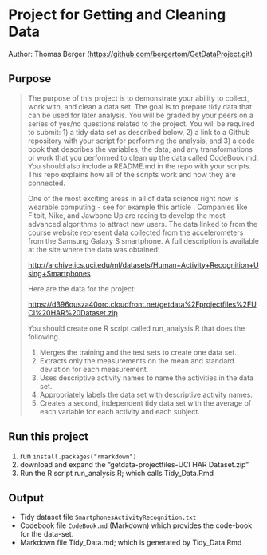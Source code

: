 Project for Getting and Cleaning Data
=====================================
Author: Thomas Berger (https://github.com/bergertom/GetDataProject.git)


Purpose
-------

> The purpose of this project is to demonstrate your ability to collect, work with, and clean a data set. The goal is to prepare tidy data that can be used for later analysis. You will be graded by your peers on a series of yes/no questions related to the project. You will be required to submit: 1) a tidy data set as described below, 2) a link to a Github repository with your script for performing the analysis, and 3) a code book that describes the variables, the data, and any transformations or work that you performed to clean up the data called CodeBook.md. You should also include a README.md in the repo with your scripts. This repo explains how all of the scripts work and how they are connected. 
> 
> One of the most exciting areas in all of data science right now is wearable computing - see for example this article . Companies like Fitbit, Nike, and Jawbone Up are racing to develop the most advanced algorithms to attract new users. The data linked to from the course website represent data collected from the accelerometers from the Samsung Galaxy S smartphone. A full description is available at the site where the data was obtained:
> 
> http://archive.ics.uci.edu/ml/datasets/Human+Activity+Recognition+Using+Smartphones
> 
> Here are the data for the project: 
> 
> https://d396qusza40orc.cloudfront.net/getdata%2Fprojectfiles%2FUCI%20HAR%20Dataset.zip
> 
> You should create one R script called run_analysis.R that does the following. 
> 
> 1. Merges the training and the test sets to create one data set.
> 2. Extracts only the measurements on the mean and standard deviation for each measurement.
> 3. Uses descriptive activity names to name the activities in the data set.
> 4. Appropriately labels the data set with descriptive activity names.
> 5. Creates a second, independent tidy data set with the average of each variable for each activity and each subject. 
> 


Run this project
----------------
1. run `install.packages("rmarkdown")`
2. download and expand the “getdata-projectfiles-UCI HAR Dataset.zip”
3. Run the R script run_analysis.R; which calls Tidy_Data.Rmd


Output
------
* Tidy dataset file `SmartphonesActivityRecognition.txt`
* Codebook file `CodeBook.md` (Markdown) which provides the code-book for the data-set.
* Markdown file Tidy_Data.md; which is generated by Tidy_Data.Rmd


